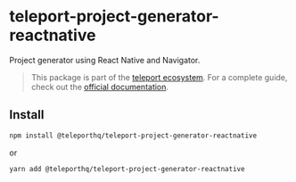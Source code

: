 # teleport-project-generator-reactnative

Project generator using React Native and Navigator.

> This package is part of the [teleport ecosystem](https://github.com/teleporthq/teleport-code-generators). For a complete guide, check out the [official documentation](https://docs.teleporthq.io/).

## Install
```bash
npm install @teleporthq/teleport-project-generator-reactnative
```
or
```bash
yarn add @teleporthq/teleport-project-generator-reactnative
```
